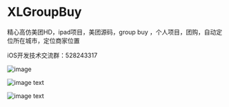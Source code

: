 # XLGroupBuy
精心高仿美团HD，ipad项目，美团源码，group buy ，个人项目，团购，自动定位所在城市，定位商家位置


iOS开发技术交流群：528243317


![image](http://code4app.com/data/attachment/forum/201608/16/105202w9nknfcfdy6q34hd.gif)

![image text](http://code4app.com/data/attachment/forum/201606/02/122733k3v553wnmewsn53u.gif)

![image text](http://www.code4app.com/data/attachment/forum/201608/16/105202w9nknfcfdy6q34hd.gif)
